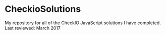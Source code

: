 # CheckioSolutions
My repository for all of the CheckIO JavaScript solutions I have completed.
Last reviewed: March 2017
